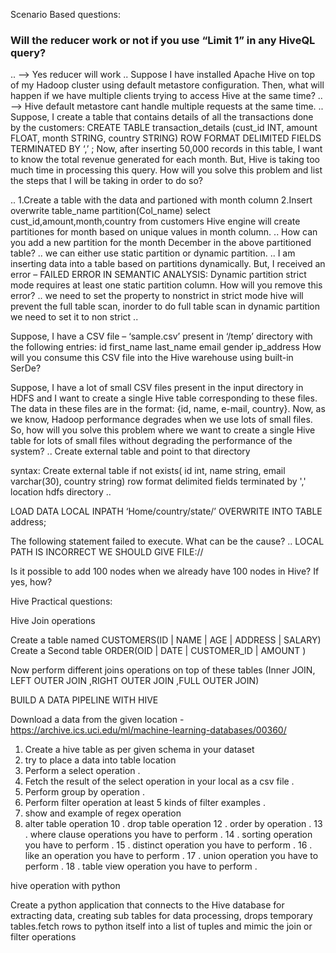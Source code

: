 Scenario Based questions:

### Will the reducer work or not if you use “Limit 1” in any HiveQL query?
..
--> Yes reducer will work
..
Suppose I have installed Apache Hive on top of my Hadoop cluster using default metastore configuration. Then, what will happen if we have multiple clients trying to access Hive at the same time? 
..
--> Hive default metastore cant handle multiple requests at the same time.
..
Suppose, I create a table that contains details of all the transactions done by the customers: CREATE TABLE transaction_details (cust_id INT, amount FLOAT, month STRING, country STRING) ROW FORMAT DELIMITED FIELDS TERMINATED BY ‘,’ ;
Now, after inserting 50,000 records in this table, I want to know the total revenue generated for each month. But, Hive is taking too much time in processing this query. How will you solve this problem and list the steps that I will be taking in order to do so?

..
1.Create a table with the data and partioned with month column
2.Insert overwrite table_name partition(Col_name) select cust_id,amount,month,country from  customers
Hive engine will create partitiones for month based on unique values in month column.
..
How can you add a new partition for the month December in the above partitioned table?
..
we can either use static partition or dynamic partition.
..
I am inserting data into a table based on partitions dynamically. But, I received an error – FAILED ERROR IN SEMANTIC ANALYSIS: Dynamic partition strict mode requires at least one static partition column. How will you remove this error?
..
we need to set the property to nonstrict
in strict mode hive will prevent the full table scan, inorder to do full table scan in dynamic partition we need to set it to non strict
..

Suppose, I have a CSV file – ‘sample.csv’ present in ‘/temp’ directory with the following entries:
id first_name last_name email gender ip_address
How will you consume this CSV file into the Hive warehouse using built-in SerDe?


Suppose, I have a lot of small CSV files present in the input directory in HDFS and I want to create a single Hive table corresponding to these files. The data in these files are in the format: {id, name, e-mail, country}. Now, as we know, Hadoop performance degrades when we use lots of small files.
So, how will you solve this problem where we want to create a single Hive table for lots of small files without degrading the performance of the system?
..
Create external table and point to that directory

syntax:
Create  external table if not exists(
id int,
name string,
email varchar(30),
country string)
row format delimited
fields terminated by ','
location hdfs directory
..


LOAD DATA LOCAL INPATH ‘Home/country/state/’
OVERWRITE INTO TABLE address;

The following statement failed to execute. What can be the cause?
..
LOCAL PATH IS INCORRECT WE SHOULD GIVE FILE://


Is it possible to add 100 nodes when we already have 100 nodes in Hive? If yes, how?















Hive Practical questions:

Hive Join operations

Create a  table named CUSTOMERS(ID | NAME | AGE | ADDRESS   | SALARY)
Create a Second  table ORDER(OID | DATE | CUSTOMER_ID | AMOUNT
)

Now perform different joins operations on top of these tables
(Inner JOIN, LEFT OUTER JOIN ,RIGHT OUTER JOIN ,FULL OUTER JOIN)

BUILD A DATA PIPELINE WITH HIVE

Download a data from the given location - 
https://archive.ics.uci.edu/ml/machine-learning-databases/00360/

1. Create a hive table as per given schema in your dataset 
2. try to place a data into table location
3. Perform a select operation . 
4. Fetch the result of the select operation in your local as a csv file . 
5. Perform group by operation . 
7. Perform filter operation at least 5 kinds of filter examples . 
8. show and example of regex operation
9. alter table operation 
10 . drop table operation
12 . order by operation . 
13 . where clause operations you have to perform . 
14 . sorting operation you have to perform . 
15 . distinct operation you have to perform . 
16 . like an operation you have to perform . 
17 . union operation you have to perform . 
18 . table view operation you have to perform . 






hive operation with python

Create a python application that connects to the Hive database for extracting data, creating sub tables for data processing, drops temporary tables.fetch rows to python itself into a list of tuples and mimic the join or filter operations
